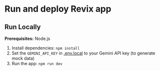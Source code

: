 # Run and deploy Revix app

## Run Locally

**Prerequisites:**  Node.js


1. Install dependencies:
   `npm install`
2. Set the `GEMINI_API_KEY` in [.env.local](.env.local) to your Gemini API key (to generate mock data)
3. Run the app:
   `npm run dev`
